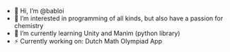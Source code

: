 - 👋 Hi, I’m @babloi
- 👀 I’m interested in programming of all kinds, but also have a passion for chemistry
- 🌱 I’m currently learning Unity and Manim (python library)
- ⚡ Currently working on: Dutch Math Olympiad App

<!---
babloi/babloi is a ✨ special ✨ repository because its `README.md` (this file) appears on your GitHub profile.
You can click the Preview link to take a look at your changes.
--->
